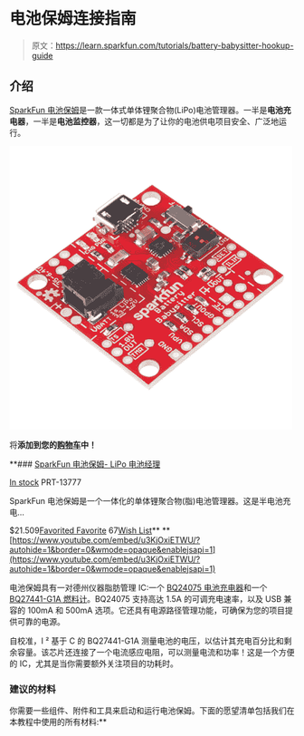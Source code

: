 # 电池保姆连接指南

> 原文：<https://learn.sparkfun.com/tutorials/battery-babysitter-hookup-guide>

## 介绍

[SparkFun 电池保姆](https://www.sparkfun.com/products/13777)是一款一体式单体锂聚合物(LiPo)电池管理器。一半是**电池充电器**，一半是**电池监控器**，这一切都是为了让你的电池供电项目安全、广泛地运行。

[![SparkFun Battery Babysitter - LiPo Battery Manager](img/58e2d9a02bddeb412a0b60b1b494b9f4.png)](https://www.sparkfun.com/products/13777) 

将**添加到您的[购物车](https://www.sparkfun.com/cart)中！**

 **### [SparkFun 电池保姆- LiPo 电池经理](https://www.sparkfun.com/products/13777)

[In stock](https://learn.sparkfun.com/static/bubbles/ "in stock") PRT-13777

SparkFun 电池保姆是一个一体化的单体锂聚合物(脂)电池管理器。这是半电池充电…

$21.509[Favorited Favorite](# "Add to favorites") 67[Wish List](# "Add to wish list")** **[https://www.youtube.com/embed/u3KjOxiETWU/?autohide=1&border=0&wmode=opaque&enablejsapi=1](https://www.youtube.com/embed/u3KjOxiETWU/?autohide=1&border=0&wmode=opaque&enablejsapi=1)

电池保姆具有一对德州仪器脂肪管理 IC:一个 [BQ24075 电池充电器](http://www.ti.com/product/BQ24075)和一个 [BQ27441-G1A 燃料计](http://www.ti.com/product/BQ27441-G1)。BQ24075 支持高达 1.5A 的可调充电速率，以及 USB 兼容的 100mA 和 500mA 选项。它还具有电源路径管理功能，可确保为您的项目提供可靠的电源。

自校准，I ² 基于 C 的 BQ27441-G1A 测量电池的电压，以估计其充电百分比和剩余容量。该芯片还连接了一个电流感应电阻，可以测量电流和功率！这是一个方便的 IC，尤其是当你需要额外关注项目的功耗时。

### 建议的材料

你需要一些组件、附件和工具来启动和运行电池保姆。下面的愿望清单包括我们在本教程中使用的所有材料:**
